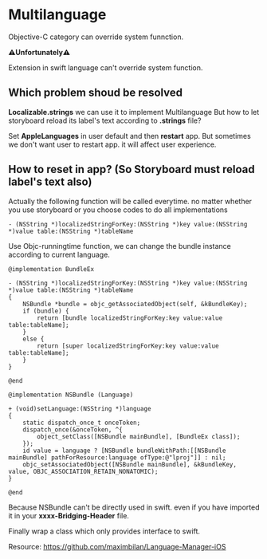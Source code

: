 # Multilanguage

Objective-C category can override system funnction. 

⚠️**Unfortunately**⚠️

Extension in swift language can't override system function.

## Which problem shoud be resolved
**Localizable.strings** we can use it to implement Multilanguage
But how to let storyboard reload its label's text according to **.strings** file?

Set **AppleLanguages** in user default and then **restart** app. 
But sometimes we don't want user to restart app. it will affect user experience.

## How to reset in app? (So Storyboard must reload label's text also)

Actually the following function will be called everytime. no matter whether you use storyboard or you choose codes to do all implementations

```
- (NSString *)localizedStringForKey:(NSString *)key value:(NSString *)value table:(NSString *)tableName

```

Use Objc-runningtime function, we can change the bundle instance according to current language.

```
@implementation BundleEx

- (NSString *)localizedStringForKey:(NSString *)key value:(NSString *)value table:(NSString *)tableName
{
    NSBundle *bundle = objc_getAssociatedObject(self, &kBundleKey);
    if (bundle) {
        return [bundle localizedStringForKey:key value:value table:tableName];
    }
    else {
        return [super localizedStringForKey:key value:value table:tableName];
    }
}

@end

@implementation NSBundle (Language)

+ (void)setLanguage:(NSString *)language
{
    static dispatch_once_t onceToken;
    dispatch_once(&onceToken, ^{
        object_setClass([NSBundle mainBundle], [BundleEx class]);
    });
    id value = language ? [NSBundle bundleWithPath:[[NSBundle mainBundle] pathForResource:language ofType:@"lproj"]] : nil;
    objc_setAssociatedObject([NSBundle mainBundle], &kBundleKey, value, OBJC_ASSOCIATION_RETAIN_NONATOMIC);
}

@end

```

Because NSBundle can't be directly used in swift. even if you have imported it in your **xxxx-Bridging-Header** file.

Finally wrap a class which only provides interface to swift. 


Resource:
https://github.com/maximbilan/Language-Manager-iOS

